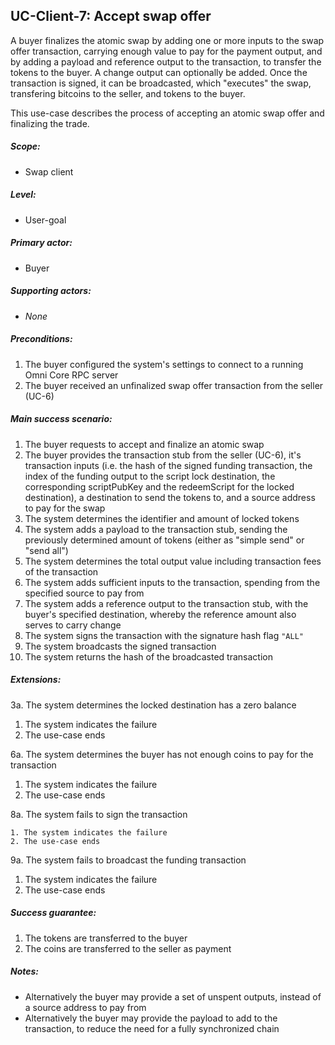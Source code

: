 UC-Client-7: Accept swap offer
------------------------------

  A buyer finalizes the atomic swap by adding one or more inputs to the
  swap offer transaction, carrying enough value to pay for the payment
  output, and by adding a payload and reference output to the
  transaction, to transfer the tokens to the buyer. A change output can
  optionally be added. Once the transaction is signed, it can be
  broadcasted, which "executes" the swap, transfering bitcoins to the
  seller, and tokens to the buyer.

  This use-case describes the process of accepting an atomic swap offer
  and finalizing the trade.

##### Scope:

- Swap client

##### Level:

- User-goal

##### Primary actor:

- Buyer

##### Supporting actors:

- *None*

##### Preconditions:

  1. The buyer configured the system's settings to connect to a running Omni Core RPC server
  2. The buyer received an unfinalized swap offer transaction from the seller (UC-6)

##### Main success scenario:

  1. The buyer requests to accept and finalize an atomic swap
  2. The buyer provides the transaction stub from the seller (UC-6), it's transaction inputs (i.e. the hash of the signed funding transaction, the index of the funding output to the script lock destination, the corresponding scriptPubKey and the redeemScript for the locked destination), a destination to send the tokens to, and a source address to pay for the swap
  3. The system determines the identifier and amount of locked tokens
  4. The system adds a payload to the transaction stub, sending the previously determined amount of tokens (either as "simple send" or "send all")
  5. The system determines the total output value including transaction fees of the transaction
  6. The system adds sufficient inputs to the transaction, spending from the specified source to pay from
  7. The system adds a reference output to the transaction stub, with the buyer's specified destination, whereby the reference amount also serves to carry change
  8. The system signs the transaction with the signature hash flag `"ALL"`
  9. The system broadcasts the signed transaction
  10. The system returns the hash of the broadcasted transaction

##### Extensions:

3a. The system determines the locked destination has a zero balance

  1. The system indicates the failure
  2. The use-case ends

6a. The system determines the buyer has not enough coins to pay for the transaction

  1. The system indicates the failure
  2. The use-case ends

8a. The system fails to sign the transaction

    1. The system indicates the failure
    2. The use-case ends

9a. The system fails to broadcast the funding transaction

  1. The system indicates the failure
  2. The use-case ends

##### Success guarantee:

  1. The tokens are transferred to the buyer
  2. The coins are transferred to the seller as payment

##### Notes:

- Alternatively the buyer may provide a set of unspent outputs, instead of a source address to pay from
- Alternatively the buyer may provide the payload to add to the transaction, to reduce the need for a fully synchronized chain
